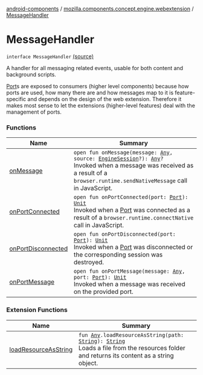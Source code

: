 [android-components](../../index.md) / [mozilla.components.concept.engine.webextension](../index.md) / [MessageHandler](./index.md)

# MessageHandler

`interface MessageHandler` [(source)](https://github.com/mozilla-mobile/android-components/blob/master/components/concept/engine/src/main/java/mozilla/components/concept/engine/webextension/WebExtension.kt#L215)

A handler for all messaging related events, usable for both content and
background scripts.

[Port](../-port/index.md)s are exposed to consumers (higher level components) because
how ports are used, how many there are and how messages map to it
is feature-specific and depends on the design of the web extension.
Therefore it makes most sense to let the extensions (higher-level
features) deal with the management of ports.

### Functions

| Name | Summary |
|---|---|
| [onMessage](on-message.md) | `open fun onMessage(message: `[`Any`](https://kotlinlang.org/api/latest/jvm/stdlib/kotlin/-any/index.html)`, source: `[`EngineSession`](../../mozilla.components.concept.engine/-engine-session/index.md)`?): `[`Any`](https://kotlinlang.org/api/latest/jvm/stdlib/kotlin/-any/index.html)`?`<br>Invoked when a message was received as a result of a `browser.runtime.sendNativeMessage` call in JavaScript. |
| [onPortConnected](on-port-connected.md) | `open fun onPortConnected(port: `[`Port`](../-port/index.md)`): `[`Unit`](https://kotlinlang.org/api/latest/jvm/stdlib/kotlin/-unit/index.html)<br>Invoked when a [Port](../-port/index.md) was connected as a result of a `browser.runtime.connectNative` call in JavaScript. |
| [onPortDisconnected](on-port-disconnected.md) | `open fun onPortDisconnected(port: `[`Port`](../-port/index.md)`): `[`Unit`](https://kotlinlang.org/api/latest/jvm/stdlib/kotlin/-unit/index.html)<br>Invoked when a [Port](../-port/index.md) was disconnected or the corresponding session was destroyed. |
| [onPortMessage](on-port-message.md) | `open fun onPortMessage(message: `[`Any`](https://kotlinlang.org/api/latest/jvm/stdlib/kotlin/-any/index.html)`, port: `[`Port`](../-port/index.md)`): `[`Unit`](https://kotlinlang.org/api/latest/jvm/stdlib/kotlin/-unit/index.html)<br>Invoked when a message was received on the provided port. |

### Extension Functions

| Name | Summary |
|---|---|
| [loadResourceAsString](../../mozilla.components.support.test.file/kotlin.-any/load-resource-as-string.md) | `fun `[`Any`](https://kotlinlang.org/api/latest/jvm/stdlib/kotlin/-any/index.html)`.loadResourceAsString(path: `[`String`](https://kotlinlang.org/api/latest/jvm/stdlib/kotlin/-string/index.html)`): `[`String`](https://kotlinlang.org/api/latest/jvm/stdlib/kotlin/-string/index.html)<br>Loads a file from the resources folder and returns its content as a string object. |
